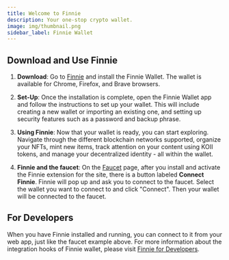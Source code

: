 ```yaml
---
title: Welcome to Finnie
description: Your one-stop crypto wallet.
image: img/thumbnail.png
sidebar_label: Finnie Wallet
---
```


## Download and Use Finnie

1. **Download**: Go to <a href="https://chrome.google.com/webstore/detail/finnie/cjmkndjhnagcfbpiemnkdpomccnjblmj" target="_blank">Finnie</a> and install the Finnie Wallet. The wallet is available for Chrome, Firefox, and Brave browsers.

2. **Set-Up**: Once the installation is complete, open the Finnie Wallet app and follow the instructions to set up your wallet. This will include creating a new wallet or importing an existing one, and setting up security features such as a password and backup phrase.

3. **Using Finnie**: Now that your wallet is ready, you can start exploring. Navigate through the different blockchain networks supported, organize your NFTs, mint new items, track attention on your content using KOII tokens, and manage your decentralized identity - all within the wallet.

4. **Finnie and the faucet**: On the [Faucet](https://faucet.koii.network/) page, after you install and activate the Finnie extension for the site, there is a button labeled **Connect Finnie**. Finnie will pop up and ask you to connect to the faucet. Select the wallet you want to connect to and click "Connect". Then your wallet will be connected to the faucet.

## For Developers

When you have Finnie installed and running, you can connect to it from your web app, just like the faucet example above. For more information about the integration hooks of Finnie wallet, please visit [Finnie for Developers](/concepts/finnie-wallet/finnie-for-devs/K2-integration-hooks/methods#connect).
